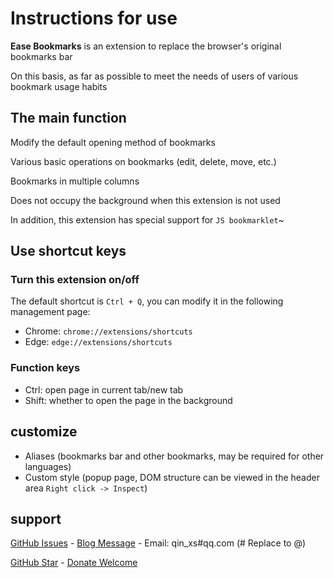 # Instructions for use

**Ease Bookmarks** is an extension to replace the browser's original bookmarks bar

On this basis, as far as possible to meet the needs of users of various bookmark usage habits

## The main function

Modify the default opening method of bookmarks

Various basic operations on bookmarks (edit, delete, move, etc.)

Bookmarks in multiple columns

Does not occupy the background when this extension is not used

In addition, this extension has special support for `JS bookmarklet`~

## Use shortcut keys

### Turn this extension on/off

The default shortcut is `Ctrl + Q`, you can modify it in the following management page:
- Chrome: `chrome://extensions/shortcuts`
- Edge: `edge://extensions/shortcuts`

<!-- - Firefox: `about:addons` -> Extensions -> Settings Icons -> Manage Extension Shortcuts -->

### Function keys

- Ctrl: open page in current tab/new tab
- Shift: whether to open the page in the background

## customize

- Aliases (bookmarks bar and other bookmarks, may be required for other languages)
- Custom style (popup page, DOM structure can be viewed in the header area `Right click -> Inspect`)

## support

[GitHub Issues](https://github.com/qinxs/Ease-Bookmarks/issues) -
[Blog Message](https://7bxing.com/posts/beb3fd2a/) -
Email: qin_xs#qq.com (# Replace to @)

[GitHub Star](https://github.com/qinxs/Ease-Bookmarks "If it's convenient, give a Star, thanks!") -
[Donate Welcome](https://7bxing.com/donate/)
